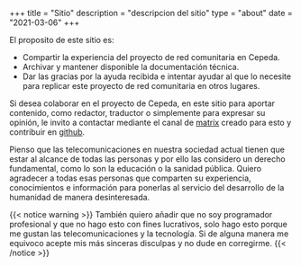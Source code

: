 +++
title = "Sitio"
description = "descripcion del sitio"
type = "about"
date = "2021-03-06"
+++

El proposito de este sitio es:

- Compartir la experiencia del proyecto de red comunitaria en Cepeda.
- Archivar y mantener disponible la documentación técnica.
- Dar las gracias por la ayuda recibida e intentar ayudar al que lo necesite para replicar este proyecto de red comunitaria en otros lugares.

Si desea colaborar en el proyecto de Cepeda, en este sitio para aportar contenido, como redactor, traductor o simplemente para expresar su opinión, le invito a contactar mediante el canal de [matrix](https://matrix.to/#/#hotspotcepeda:matrix.org) creado para esto y contribuir en [github](https://github.com/hotspotcepeda).

Pienso que las telecomunicaciones en nuestra sociedad actual tienen que estar al alcance de todas las personas y por ello las considero un derecho fundamental, como lo son la educación o la sanidad pública. Quiero agradecer a todas esas personas que comparten su experiencia, conocimientos e información para ponerlas al servicio del desarrollo de la humanidad de manera desinteresada.

{{< notice warning >}}
También quiero añadir que no soy programador profesional y que no hago esto con fines lucrativos, solo hago esto porque me gustan las telecomunicaciones y la tecnología. Si de alguna manera me equivoco acepte mis más sinceras disculpas y no dude en corregirme.
{{< /notice >}}

